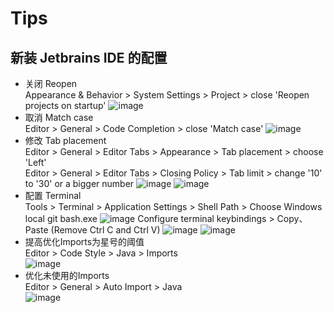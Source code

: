 # Tips

## 新装 Jetbrains IDE 的配置
- 关闭 Reopen  
  Appearance & Behavior > System Settings > Project > close 'Reopen projects on startup'
  ![image](https://user-images.githubusercontent.com/65496608/158004682-6e016c85-fdce-4ea2-8571-c6693dc10a27.png)
- 取消 Match case  
  Editor > General > Code Completion > close 'Match case'
  ![image](https://user-images.githubusercontent.com/65496608/158004848-8360b3bb-c3cf-407e-beff-3701e486901c.png)
- 修改 Tab placement  
  Editor > General > Editor Tabs > Appearance > Tab placement > choose 'Left'  
  Editor > General > Editor Tabs > Closing Policy > Tab limit > change '10' to '30' or a bigger number
  ![image](https://user-images.githubusercontent.com/65496608/158005037-3388748a-6326-4d9b-b519-d6f1e8222e01.png)
  ![image](https://user-images.githubusercontent.com/65496608/194224955-0c1dfc09-5b07-48ab-a831-34a39e4bc6c9.png)
- 配置 Terminal  
  Tools > Terminal > Application Settings > Shell Path > Choose Windows local git bash.exe
  ![image](https://user-images.githubusercontent.com/65496608/187031711-278a40c9-9ce9-4858-8417-4103bad4344e.png)
  Configure terminal keybindings > Copy、Paste (Remove Ctrl C and Ctrl V)
  ![image](https://user-images.githubusercontent.com/65496608/187031800-8eb642d1-bcfa-4aba-92ee-4a37847f610c.png)
  ![image](https://user-images.githubusercontent.com/65496608/187031698-4314b44a-8b65-445c-bd2a-253fe367dd79.png)
- 提高优化Imports为星号的阈值  
  Editor > Code Style > Java > Imports  
  ![image](https://user-images.githubusercontent.com/65496608/234561801-2f16ddf4-5504-4771-a192-1065512a9c46.png)
- 优化未使用的Imports  
  Editor > General > Auto Import > Java  
  ![image](https://user-images.githubusercontent.com/65496608/235082722-ad3bbf96-b721-49f5-8079-30938a574720.png)
